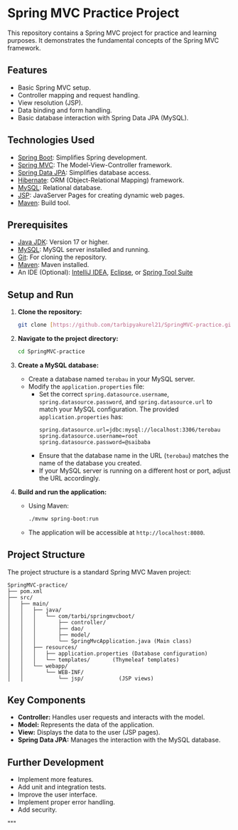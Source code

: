 # Spring MVC Practice Project

This repository contains a Spring MVC project for practice and learning purposes. It demonstrates the fundamental concepts of the Spring MVC framework.

## Features

* Basic Spring MVC setup.
* Controller mapping and request handling.
* View resolution (JSP).
* Data binding and form handling.
* Basic database interaction with Spring Data JPA (MySQL).

## Technologies Used

* [Spring Boot](https://spring.io/projects/spring-boot):  Simplifies Spring development.
* [Spring MVC](https://spring.io/projects/spring-framework):  The Model-View-Controller framework.
* [Spring Data JPA](https://spring.io/projects/spring-data-jpa):  Simplifies database access.
* [Hibernate](https://hibernate.org/):  ORM (Object-Relational Mapping) framework.
* [MySQL](https://www.mysql.com/):  Relational database.
* [JSP](https://jakarta.ee/specifications/servlet/5.0/jakarta-servlet-5.0.html): JavaServer Pages for creating dynamic web pages.
* [Maven](https://maven.apache.org/): Build tool.

## Prerequisites

* [Java JDK](https://www.oracle.com/java/technologies/downloads/):  Version 17 or higher.
* [MySQL](https://www.mysql.com/downloads/):  MySQL server installed and running.
* [Git](https://git-scm.com/):  For cloning the repository.
* [Maven](https://maven.apache.org/download.cgi):  Maven installed.
* An IDE (Optional):  [IntelliJ IDEA](https://www.jetbrains.com/idea/), [Eclipse](https://www.eclipse.org/), or [Spring Tool Suite](https://spring.io/tools)

## Setup and Run

1.  **Clone the repository:**
    ```bash
    git clone [https://github.com/tarbipyakurel21/SpringMVC-practice.git](https://github.com/tarbipyakurel21/SpringMVC-practice.git)
    ```

2.  **Navigate to the project directory:**
    ```bash
    cd SpringMVC-practice
    ```

3.  **Create a MySQL database:**
    * Create a database named `terobau` in your MySQL server.
    * Modify the `application.properties` file:
        * Set the correct `spring.datasource.username`, `spring.datasource.password`, and `spring.datasource.url` to match your MySQL configuration.  The provided `application.properties` has:
            ```properties
            spring.datasource.url=jdbc:mysql://localhost:3306/terobau
            spring.datasource.username=root
            spring.datasource.password=@saibaba
            ```
        * Ensure that the database name in the URL (`terobau`) matches the name of the database you created.
        * If your MySQL server is running on a different host or port, adjust the URL accordingly.

4.  **Build and run the application:**
    * Using Maven:
        ```bash
        ./mvnw spring-boot:run
        ```
    * The application will be accessible at `http://localhost:8080`.

## Project Structure

The project structure is a standard Spring MVC Maven project:

```
SpringMVC-practice/
├── pom.xml
├── src/
│   ├── main/
│   │   ├── java/
│   │   │   └── com/tarbi/springmvcboot/
│   │   │       ├── controller/
│   │   │       ├── dao/
│   │   │       ├── model/
│   │   │       └── SpringMvcApplication.java (Main class)
│   │   ├── resources/
│   │   │   ├── application.properties (Database configuration)
│   │   │   └── templates/       (Thymeleaf templates)
│   │   └── webapp/
│   │       └── WEB-INF/
│   │           └── jsp/           (JSP views)
```

##  Key Components

* **Controller:** Handles user requests and interacts with the model.
* **Model:** Represents the data of the application.
* **View:** Displays the data to the user (JSP pages).
* **Spring Data JPA:** Manages the interaction with the MySQL database.

##  Further Development

* Implement more features.
* Add unit and integration tests.
* Improve the user interface.
* Implement proper error handling.
* Add security.

"""
